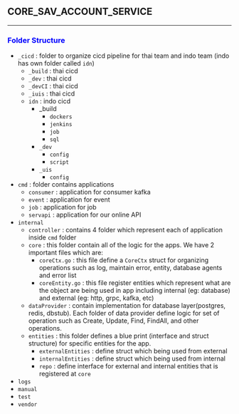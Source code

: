 ## CORE_SAV_ACCOUNT_SERVICE
<hr>

### <span style="color:blue;"> Folder Structure </span>

- `_cicd` : folder to organize cicd pipeline for thai team and indo team (indo has own folder called `idn`)
  - `_build` : thai cicd
  - `_dev` : thai cicd
  - `_devCI` : thai cicd
  - `_iuis` : thai cicd
  - `idn` : indo cicd
    - _build
        - `dockers`
        - `jenkins`
        - `job`
        - `sql`
    - `_dev`
        - `config`
        - `script`
    - `_uis`
        - `config`
- `cmd` : folder contains applications
    - `consumer` : application for consumer kafka
    - `event` : application for event
    - `job` : application for job
    - `servapi` : application for our online API
- `internal`
    - `controller` : contains 4 folder which represent each of application inside `cmd` folder
    - `core` : this folder contain all of the logic for the apps. We have 2 important files which are:
        - `coreCtx.go` : this file define a `CoreCtx` struct for organizing operations such as log, maintain error, entity, database agents and error list
        - `coreEntity.go` : this file register entities which represent what are the object are being used in app including internal (eg: database) and external (eg: http, grpc, kafka, etc)
    - `dataProvider` : contain implementation for database layer(postgres, redis, dbstub). Each folder of data provider define logic for set of operation such as Create, Update, Find, FindAll, and other operations.
    - `entities` : this folder defines a blue print (interface and struct structure) for specific entities for the app.
        - `externalEntities` : define struct which being used from external
        - `internalEntities` : define struct which being used from internal
        - `repo` : define interface for external and internal entities that is registered at `core`
- `logs`
- `manual`
- `test`
- `vendor`
